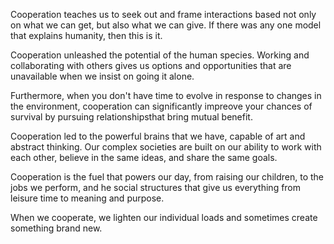 Cooperation teaches us to seek out and frame interactions based not only on what we can get, but also what we can give. If there was any one model that explains humanity, then this is it. 

Cooperation unleashed the potential of the human species. Working and collaborating with others gives us options and opportunities that are unavailable when we insist on going it alone. 

Furthermore, when you don't have time to evolve in response to changes in the environment, cooperation can significantly impreove your chances of survival by pursuing relationshipsthat bring mutual benefit.

Cooperation led to the powerful brains that we have, capable of art and abstract thinking. Our complex societies are built on our ability to work with each other, believe in the same ideas, and share the same goals.

Cooperation is the fuel that powers our day, from raising our children, to the jobs we perform, and he social structures that give us everything from leisure time to meaning and purpose. 

When we cooperate, we lighten our individual loads and sometimes create something brand new.
